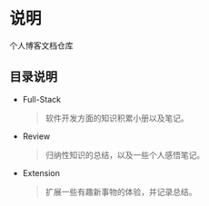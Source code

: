 # 说明
个人博客文档仓库

## 目录说明
- Full-Stack
    > 软件开发方面的知识积累小册以及笔记。
- Review
    > 归纳性知识的总结，以及一些个人感悟笔记。
- Extension
    > 扩展一些有趣新事物的体验，并记录总结。